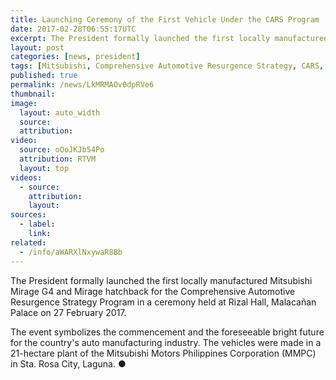```yaml
---
title: Launching Ceremony of the First Vehicle Under the CARS Program
date: 2017-02-28T06:55:17UTC
excerpt: The President formally launched the first locally manufactured Mitsubishi Mirage G4 for the Comprehensive Automotive Resurgence Strategy Program in a ceremony held at Rizal Hall, Malacañan Palace on 27 February 2017.
layout: post
categories: [news, president]
tags: [Mitsubishi, Comprehensive Automotive Resurgence Strategy, CARS, Mitsubishi Motors Philippines Corporation, MMPC]
published: true
permalink: /news/LkMRMAOv0dpRVe6
thumbnail:
image:
  layout: auto_width
  source: 
  attribution: 
video:
  source: oOoJKJb54Po
  attribution: RTVM
  layout: top
videos:
  - source: 
    attribution: 
    layout: 
sources:
  - label:
    link:
related:
  - /info/aWARXlNxywaR8Bb
---
```


The President formally launched the first locally manufactured Mitsubishi Mirage G4 and Mirage hatchback for the Comprehensive Automotive Resurgence Strategy Program in a ceremony held at Rizal Hall, Malacañan Palace on 27 February 2017.

The event symbolizes the commencement and the foreseeable bright future for the country's auto manufacturing industry. The vehicles were made in a 21-hectare plant of the Mitsubishi Motors Philippines Corporation (MMPC) in Sta. Rosa City, Laguna.
&#x25cf;
